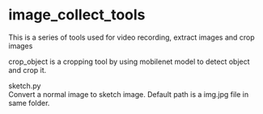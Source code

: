 # image_collect_tools
This is a series of tools used for video recording, extract images and crop images

crop_object is a cropping tool by using mobilenet model to detect object and crop it.

sketch.py<br>
Convert a normal image to sketch image. Default path is a img.jpg file in same folder.
